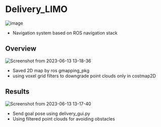 # Delivery_LIMO
![image](https://github.com/kimkihyun97/Delivery_LIMO/assets/122510616/2b17f672-d7fa-4931-af15-01de36912e85)

- Navigation system based on ROS navigation stack


## Overview
![Screenshot from 2023-06-13 13-18-36](https://github.com/kimkihyun97/Delivery_LIMO/assets/122510616/02f6ba3a-af4f-4461-9758-33a03dc8187a)

- Saved 2D map by ros gmapping_pkg
- using voxel grid filters to downgrade point clouds only in costmap2D

## Results
![Screenshot from 2023-06-13 13-17-40](https://github.com/kimkihyun97/Delivery_LIMO/assets/122510616/131e9772-73bd-4d36-8c88-7320a0e6cced)

- Send goal pose using delivery_gui.py
- Using filtered point clouds for avoiding obstacles
  
